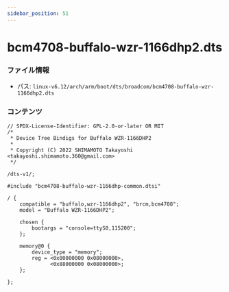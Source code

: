 ```yaml
---
sidebar_position: 51
---
```

# bcm4708-buffalo-wzr-1166dhp2.dts

### ファイル情報

- パス: `linux-v6.12/arch/arm/boot/dts/broadcom/bcm4708-buffalo-wzr-1166dhp2.dts`

### コンテンツ

```dts
// SPDX-License-Identifier: GPL-2.0-or-later OR MIT
/*
 * Device Tree Bindigs for Buffalo WZR-1166DHP2
 *
 * Copyright (C) 2022 SHIMAMOTO Takayoshi <takayoshi.shimamoto.360@gmail.com>
 */

/dts-v1/;

#include "bcm4708-buffalo-wzr-1166dhp-common.dtsi"

/ {
	compatible = "buffalo,wzr-1166dhp2", "brcm,bcm4708";
	model = "Buffalo WZR-1166DHP2";

	chosen {
		bootargs = "console=ttyS0,115200";
	};

	memory@0 {
		device_type = "memory";
		reg = <0x00000000 0x08000000>,
		      <0x88000000 0x08000000>;
	};

};

```
